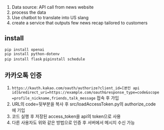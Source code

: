 1. Data source: API call from news website 
2. process the data
3. Use chatbot to translate into US slang 
4. create a service that outputs few news recap tailored to customers 

## install  
```pip install openai```  
```pip install python-dotenv```  
```pip install flask```
```pipinstall schedule```
  
## 카카오톡 인증
1. ```https://kauth.kakao.com/oauth/authorize?client_id=[본인 api id]&redirect_uri=https://example.com/oauth&response_type=code&scope=profile_nickname,friends,talk_message``` 접속 후 가입  
2. URL의 code=뒷부분을 복사 후 src/loadAccessToken.py의 authorize_code에 기입
3. 코드 실행 후 저장된 access_token을 api의 token으로 사용
4. 다른 사용자도 위와 같은 방법으로 인증 후 서버에서 메시지 수신 가능

